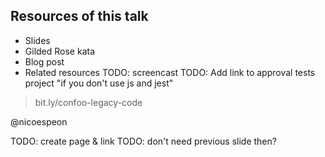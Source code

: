 ## Resources of this talk

* Slides
* Gilded Rose kata
* Blog post
* Related resources
TODO: screencast
TODO: Add link to approval tests project "if you don't use js and jest"

> bit.ly/confoo-legacy-code

@nicoespeon

TODO: create page & link
TODO: don't need previous slide then?

